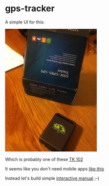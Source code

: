 # gps-tracker

A simple UI for this:

![Unknown GPS Tracker](./doc/device.jpg)

Which is probably one of these 
[TK 102](http://www.ebay.com/sch/i.html?_odkw=GPS+tracker+TK&_osacat=0&_from=R40&_trksid=p2045573.m570.l1313.TR0.TRC0.H0.XGPS+tracker+TK+102.TRS0&_nkw=GPS+tracker+TK+102&_sacat=0)

It seems like you don't need  mobile apps [like this](http://www.starburstsoftware.co.uk/gpstracker/)

Instead let's build simple [interactive manual](http://ainthek.github.io/gps-tracker/www/index.html) ;-)


